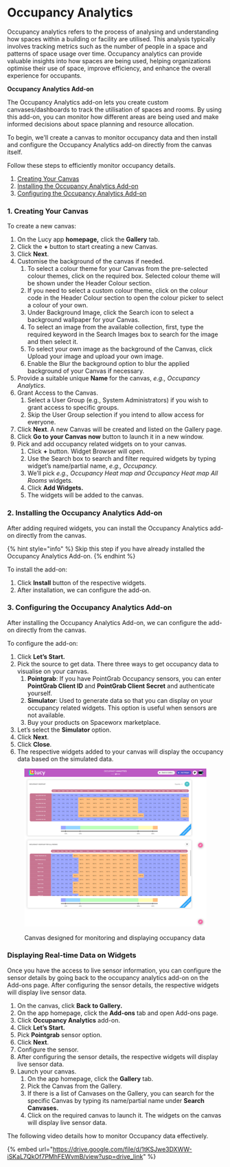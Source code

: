 # Occupancy Analytics

Occupancy analytics refers to the process of analysing and understanding how spaces within a building or facility are utilised. This analysis typically involves tracking metrics such as the number of people in a space and patterns of space usage over time. Occupancy analytics can provide valuable insights into how spaces are being used, helping organizations optimise their use of space, improve efficiency, and enhance the overall experience for occupants.

**Occupancy Analytics Add-on**

The Occupancy Analytics add-on lets you create custom canvases/dashboards to track the utilisation of spaces and rooms. By using this add-on, you can monitor how different areas are being used and make informed decisions about space planning and resource allocation.

To begin, we'll create a canvas to monitor occupancy data and then install and configure the Occupancy Analytics add-on directly from the canvas itself.

Follow these steps to efficiently monitor occupancy details.

1. [Creating Your Canvas](occupancy-analytics.md#id-1.-creating-your-canvas)
2. [Installing the Occupancy Analytics Add-on](occupancy-analytics.md#id-2.-installing-the-occupancy-analytics-add-on)
3. [Configuring the Occupancy Analytics Add-on](occupancy-analytics.md#id-3.-configuring-the-occupancy-analytics-add-on)

### 1. Creating Your Canvas

To create a new canvas:

1. On the Lucy app **homepage,** click the **Gallery** tab.
2. Click the **+** button to start creating a new Canvas.
3. Click **Next**.
4. Customise the background of the canvas if needed.
   1. To select a colour theme for your Canvas from the pre-selected colour themes, click on the required box. Selected colour theme will be shown under the Header Colour section.
   2. If you need to select a custom colour theme, click on the colour code in the Header Colour section to open the colour picker to select a colour of your own.
   3. Under Background Image, click the Search icon to select a background wallpaper for your Canvas.
   4. To select an image from the available collection, first, type the required keyword in the Search Images box to search for the image and then select it.
   5. To select your own image as the background of the Canvas, click Upload your image and upload your own image.
   6. Enable the Blur the background option to blur the applied background of your Canvas if necessary.
5. Provide a suitable unique **Name** for the canvas, _e.g., Occupancy Analytics._
6. Grant Access to the Canvas.
   1. Select a User Group (e.g., System Administrators) if you wish to grant access to specific groups.
   2. Skip the User Group selection if you intend to allow access for everyone.
7. Click **Next**. A new Canvas will be created and listed on the Gallery page.
8. &#x20;Click **Go to your Canvas now** button to launch it in a new window.
9. Pick and add occupancy related widgets on to your canvas.
   1. Click **+** button. Widget Browser will open.
   2. Use the Search box to search and filter required widgets by typing widget’s name/partial name, _e.g., Occupancy._
   3. We’ll pick _e.g., Occupancy Heat map and Occupancy Heat map All Rooms_ widgets.
   4. Click **Add Widgets.**
   5. The widgets will be added to the canvas.

### 2. Installing the Occupancy Analytics Add-on

After adding required widgets, you can install the Occupancy Analytics add-on directly from the canvas.



{% hint style="info" %}
Skip this step if you have already installed the Occupancy Analytics Add-on.
{% endhint %}

To install the add-on:

1. Click **Install** button of the respective widgets.
2. After installation, we can configure the add-on.

### 3. Configuring the Occupancy Analytics Add-on

After installing the Occupancy Analytics Add-on, we can configure the add-on directly from the canvas.

To configure the add-on:

1. Click **Let’s Start.**
2. Pick the source to get data. There three ways to get occupancy data to visualise on your canvas.
   1. **Pointgrab**: If you have PointGrab Occupancy sensors, you can enter **PointGrab Client ID** and **PointGrab Client Secret** and authenticate yourself.
   2. **Simulator**: Used to generate data so that you can display on your occupancy related widgets. This option is useful when sensors are not available.
   3. Buy your products on Spaceworx marketplace.
3. Let’s select the **Simulator** option.
4. Click **Next**.
5. Click **Close**.
6. The respective widgets added to your canvas will display the occupancy data based on the simulated data.

<figure><img src="../.gitbook/assets/occupancy-analytics_s2.png" alt=""><figcaption><p>Canvas designed for monitoring and displaying occupancy data</p></figcaption></figure>

### Displaying Real-time Data on Widgets

Once you have the access to live sensor information, you can configure the sensor details by going back to the occupancy analytics add-on on the Add-ons page. After configuring the sensor details, the respective widgets will display live sensor data.

1. On the canvas, click **Back to Gallery.**
2. On the app homepage, click the **Add-ons** tab and open Add-ons page.
3. Click **Occupancy Analytics** add-on.
4. Click **Let’s Start.**
5. Pick **Pointgrab** sensor option.
6. Click **Next**.
7. Configure the sensor.
8. After configuring the sensor details, the respective widgets will display live sensor data.
9. Launch your canvas.
   1. On the app homepage, click the **Gallery** tab.
   2. Pick the Canvas from the Gallery.&#x20;
   3. If there is a list of Canvases on the Gallery, you can search for the specific Canvas by typing its name/partial name under **Search Canvases.**
   4. Click on the required canvas to launch it. The widgets on the canvas will display live sensor data.

The following video details how to monitor Occupancy data effectively.

{% embed url="https://drive.google.com/file/d/1tKSJwe3DXWW-iSKaL7QkOf7PMhFEWvmB/view?usp=drive_link" %}
